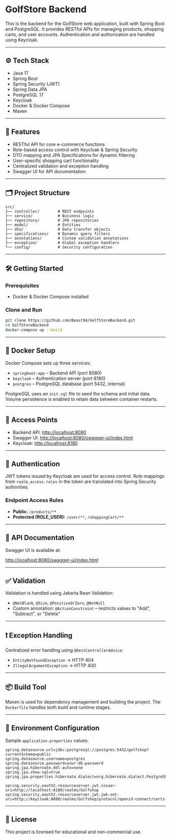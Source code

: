 # GolfStore Backend

This is the backend for the GolfStore web application, built with Spring Boot and PostgreSQL. It provides RESTful APIs for managing products, shopping carts, and user accounts. Authentication and authorization are handled using Keycloak.

---

## ⚙️ Tech Stack

- Java 17
- Spring Boot
- Spring Security (JWT)
- Spring Data JPA
- PostgreSQL 17
- Keycloak
- Docker & Docker Compose
- Maven

---

## 🚀 Features

- RESTful API for core e-commerce functions
- Role-based access control with Keycloak & Spring Security
- DTO mapping and JPA Specifications for dynamic filtering
- User-specific shopping cart functionality
- Centralized validation and exception handling
- Swagger UI for API documentation

---

## 🗂️ Project Structure

```
src/
├── controller/        # REST endpoints
├── service/           # Business logic
├── repository/        # JPA repositories
├── model/             # Entities
├── dto/               # Data transfer objects
├── specifications/    # Dynamic query filters
├── annotations/       # Custom validation annotations
├── exception/         # Global exception handlers
└── config/            # Security configuration
```

---

## 🛠️ Getting Started

### Prerequisites

- Docker & Docker Compose installed

### Clone and Run

```bash
git clone https://github.com/Beost94/GolfStoreBackend.git
cd GolfStoreBackend
docker-compose up --build
```

---

## 🐳 Docker Setup

Docker Compose sets up three services:

- `springboot-app` – Backend API (port 8080)
- `keycloak` – Authentication server (port 8180)
- `postgres` – PostgreSQL database (port 5432, internal)

PostgreSQL uses an `init.sql` file to seed the schema and initial data. Volume persistence is enabled to retain data between container restarts.

---

## 🔗 Access Points

- Backend API: [http://localhost:8080](http://localhost:8080)
- Swagger UI: [http://localhost:8080/swagger-ui/index.html](http://localhost:8080/swagger-ui/index.html)
- Keycloak: [http://localhost:8180](http://localhost:8180)

---

## 🔐 Authentication

JWT tokens issued by Keycloak are used for access control. Role mappings from `realm_access.roles` in the token are translated into Spring Security authorities.

### Endpoint Access Rules

- **Public:** `/products/**`
- **Protected (ROLE_USER):** `/user/**`, `/shoppingCart/**`

---

## 📄 API Documentation

Swagger UI is available at:

[http://localhost:8080/swagger-ui/index.html](http://localhost:8080/swagger-ui/index.html)

---

## ✅ Validation

Validation is handled using Jakarta Bean Validation:

- `@NotBlank`, `@Size`, `@PositiveOrZero`, `@NotNull`
- Custom annotation: `@ActionConstraint` – restricts values to "Add", "Subtract", or "Delete"

---

## ❗ Exception Handling

Centralized error handling using `@RestControllerAdvice`:

- `EntityNotFoundException` → HTTP 404
- `IllegalArgumentException` → HTTP 400

---

## 📦 Build Tool

Maven is used for dependency management and building the project. The `Dockerfile` handles both build and runtime stages.

---

## 📁 Environment Configuration

Sample `application.properties` values:

```properties
spring.datasource.url=jdbc:postgresql://postgres:5432/golfshop?currentSchema=public
spring.datasource.username=postgres
spring.datasource.password=your-db-password
spring.jpa.hibernate.ddl-auto=none
spring.jpa.show-sql=true
spring.jpa.properties.hibernate.dialect=org.hibernate.dialect.PostgreSQLDialect

spring.security.oauth2.resourceserver.jwt.issuer-uri=http://localhost:8180/realms/Golfshop
spring.security.oauth2.resourceserver.jwt.jwk-set-uri=http://keycloak:8080/realms/Golfshop/protocol/openid-connect/certs
```

---

## 📘 License

This project is licensed for educational and non-commercial use.
